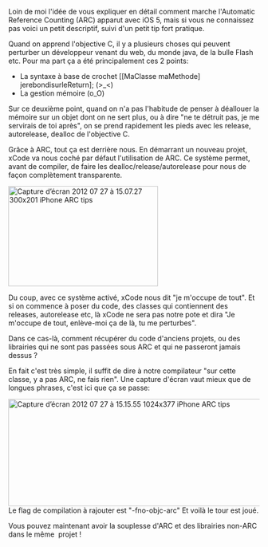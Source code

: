 
Loin de moi l'idée de vous expliquer en détail comment marche l'Automatic Reference Counting (ARC) apparut avec iOS 5, mais si vous ne connaissez pas voici un petit descriptif, suivi d'un petit tip fort pratique.

<!--more-->

Quand on apprend l'objective C, il y a plusieurs choses qui peuvent perturber un développeur venant du web, du monde java, de la bulle Flash etc. Pour ma part ça a été principalement ces 2 points:

*   La syntaxe à base de crochet [[MaClasse maMethode] jerebondisurleReturn]; (>_<)
*   La gestion mémoire (o_O)

Sur ce deuxième point, quand on n'a pas l'habitude de penser à déallouer la mémoire sur un objet dont on ne sert plus, ou à dire "ne te détruit pas, je me servirais de toi après", on se prend rapidement les pieds avec les release, autorelease, dealloc de l'objective C.

Grâce à ARC, tout ça est derrière nous. En démarrant un nouveau projet, xCode va nous coché par défaut l'utilisation de ARC. Ce système permet, avant de compiler, de faire les dealloc/release/autorelease pour nous de façon complètement transparente.

<a href="http://www.elao.com/blog/iphone/iphone-arc-tips.html/attachment/capture-de%cc%81cran-2012-07-27-a%cc%80-15-07-27" rel="attachment wp-att-2299"><img title="ARC" src="http://www.elao.com/blog/wp-content/uploads/2012/07/Capture-d’écran-2012-07-27-à-15.07.27-300x201.png" alt="Capture d’écran 2012 07 27 à 15.07.27 300x201 iPhone   ARC tips" width="300" height="201" /> </a>

Du coup, avec ce système activé, xCode nous dit "je m'occupe de tout".
Et si on commence à poser du code, des classes qui contiennent des releases, autorelease etc, là xCode ne sera pas notre pote et dira "Je m'occupe de tout, enlève-moi ça de là, tu me perturbes".

Dans ce cas-là, comment récupérer du code d'anciens projets, ou des librairies qui ne sont pas passées sous ARC et qui ne passeront jamais dessus ?

En fait c'est très simple, il suffit de dire à notre compilateur "sur cette classe, y a pas ARC, ne fais rien". Une capture d'écran vaut mieux que de longues phrases, c'est ici que ça se passe:

<a href="http://www.elao.com/blog/iphone/iphone-arc-tips.html/attachment/capture-de%cc%81cran-2012-07-27-a%cc%80-15-15-55" rel="attachment wp-att-2302"><img class="aligncenter size-large wp-image-2302" title="Capture d’écran 2012-07-27 à 15.15.55" src="http://www.elao.com/blog/wp-content/uploads/2012/07/Capture-d’écran-2012-07-27-à-15.15.55-1024x377.png" alt="Capture d’écran 2012 07 27 à 15.15.55 1024x377 iPhone   ARC tips" width="584" height="215" /></a>Le flag de compilation à rajouter est "-fno-objc-arc"
Et voilà le tour est joué.

Vous pouvez maintenant avoir la souplesse d'ARC et des librairies non-ARC dans le même  projet !